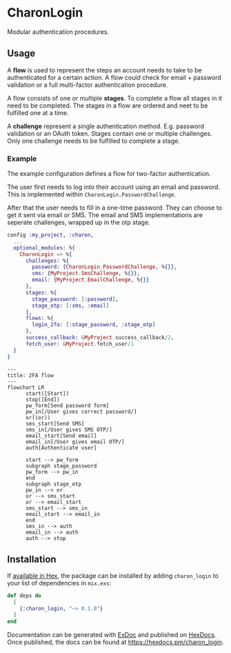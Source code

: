 # CharonLogin

Modular authentication procedures.

## Usage

A **flow** is used to represent the steps an account needs to take to be authenticated for a certain
action. A flow could check for email + password validation or a full multi-factor authentication
procedure.

A flow consists of one or multiple **stages**. To complete a flow all stages in it need to be
completed. The stages in a flow are ordered and neet to be fulfilled one at a time.

A **challenge** represent a single authentication method. E.g. password validation or an OAuth
token. Stages contain one or multiple challenges. Only one challenge needs to be fulfilled to
complete a stage.

### Example

The example configuration defines a flow for two-factor authentication.

The user first needs to log into their account using an email and password. This is implemented
within `CharonLogin.PasswordChallenge`.

After that the user needs to fill in a one-time password. They can choose to get it sent via
email or SMS. The email and SMS implementations are seperate challenges, wrapped up in the
otp stage.

```elixir
config :my_project, :charon,
  ...
  optional_modules: %{
    CharonLogin => %{
      challenges: %{
        password: {CharonLogin.PasswordChallenge, %{}},
        sms: {MyProject.SmsChallenge, %{}},
        email: {MyProject.EmailChallenge, %{}}
      },
      stages: %{
        stage_password: [:password],
        stage_otp: [:sms, :email]
      },
      flows: %{
        login_2fa: [:stage_password, :stage_otp]
      },
      success_callback: &MyProject.success_callback/2,
      fetch_user: &MyProject.fetch_user/1
  }
}
```

```mermaid
---
title: 2FA flow
---
flowchart LR
      start([Start])
      stop([End])
      pw_form[Send password form]
      pw_in[/User gives correct password/]
      or((or))
      sms_start[Send SMS]
      sms_in[/User gives SMS OTP/]
      email_start[Send email]
      email_in[/User gives email OTP/]
      auth[Authenticate user]

      start --> pw_form
      subgraph stage_password
      pw_form --> pw_in
      end
      subgraph stage_otp
      pw_in --> or
      or --> sms_start
      or --> email_start
      sms_start --> sms_in
      email_start --> email_in
      end
      sms_in --> auth
      email_in --> auth
      auth --> stop
```

## Installation

If [available in Hex](https://hex.pm/docs/publish), the package can be installed
by adding `charon_login` to your list of dependencies in `mix.exs`:

```elixir
def deps do
  [
    {:charon_login, "~> 0.1.0"}
  ]
end
```

Documentation can be generated with [ExDoc](https://github.com/elixir-lang/ex_doc)
and published on [HexDocs](https://hexdocs.pm). Once published, the docs can
be found at <https://hexdocs.pm/charon_login>.

